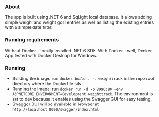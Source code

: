 ### About
The app is built using .NET 6 and SqLight local database. 
It allows adding simple weight and weight goal entries as well as listing the existing entries with a simple date filter.

### Running requirements
Without Docker - locally installed .NET 6 SDK.
With Docker - well, Docker. App tested with Docker Desktop for Windows.

### Running
- Building the image: run `docker build . -t weighttrack` in the repo root directory where the Dockerfile sits
- Running the image: run `docker run -d -p 8090:80 -env ASPNETCORE_ENVIRONMENT=Development weighttrack`. The environment is set to dev because it enables using the Swagger GUI for easy testing.
- Swagger GUI will be available in browser at `http://localhost:8090/swagger/index.html`


